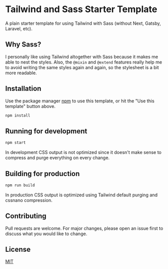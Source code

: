 # Tailwind and Sass Starter Template

A plain starter template for using Tailwind with Sass (without Next, Gatsby, Laravel, etc).

## Why Sass?

I personally like using Tailwind altogether with Sass because it makes me able to nest the styles. Also, the `@mixin` and `@extend` features really help me to avoid writing the same styles again and again, so the stylesheet is a bit more readable.

## Installation

Use the package manager [npm](https://www.npmjs.com) to use this template, or hit the "Use this template" button above.

```bash
npm install
```

## Running for development

```bash
npm start
```

In development CSS output is not optimized since it doesn't make sense to compress and purge everything on every change.

## Building for production

```bash
npm run build
```

In production CSS output is optimized using Tailwind default purging and cssnano compression.

## Contributing

Pull requests are welcome. For major changes, please open an issue first to discuss what you would like to change.

## License

[MIT](https://choosealicense.com/licenses/mit/)
